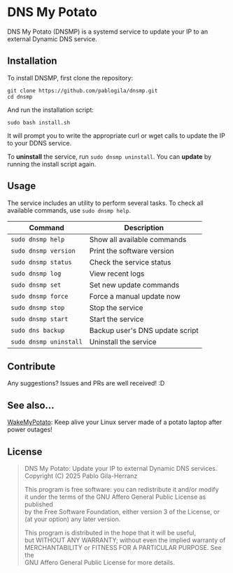 # DNS My Potato

DNS My Potato (DNSMP) is a systemd service to update your IP to an external Dynamic DNS service. 


## Installation

To install DNSMP, first clone the repository:
```shell
git clone https://github.com/pablogila/dnsmp.git
cd dnsmp
```

And run the installation script:
```shell
sudo bash install.sh
```

It will prompt you to write the appropriate curl or wget calls to update the IP to your DDNS service.  

To **uninstall** the service, run `sudo dnsmp uninstall`.
You can **update** by running the install script again.


## Usage

The service includes an utility to perform several tasks.
To check all available commands, use `sudo dnsmp help`.

| Command | Description |
| ------- | ----------- |
| `sudo dnsmp help`         | Show all available commands |
| `sudo dnsmp version`      | Print the software version |
| `sudo dnsmp status`       | Check the service status |
| `sudo dnsmp log`          | View recent logs |
| `sudo dnsmp set`          | Set new update commands |
| `sudo dnsmp force`        | Force a manual update now |
| `sudo dnsmp stop`         | Stop the service |
| `sudo dnsmp start`        | Start the service |
| `sudo dns backup`        | Backup user's DNS update script |
| `sudo dnsmp uninstall`    | Uninstall the service |


## Contribute  

Any suggestions? Issues and PRs are well received! :D


## See also...

[WakeMyPotato](https://github.com/pablogila/WakeMyPotato): Keep alive your Linux server made of a potato laptop after power outages!


## License

> DNS My Potato: Update your IP to external Dynamic DNS services.  
> Copyright (C) 2025 Pablo Gila-Herranz  
>
> This program is free software: you can redistribute it and/or modify  
> it under the terms of the GNU Affero General Public License as published  
> by the Free Software Foundation, either version 3 of the License, or  
> (at your option) any later version.  
>
> This program is distributed in the hope that it will be useful,  
> but WITHOUT ANY WARRANTY; without even the implied warranty of  
> MERCHANTABILITY or FITNESS FOR A PARTICULAR PURPOSE.  See the  
> GNU Affero General Public License for more details.  
